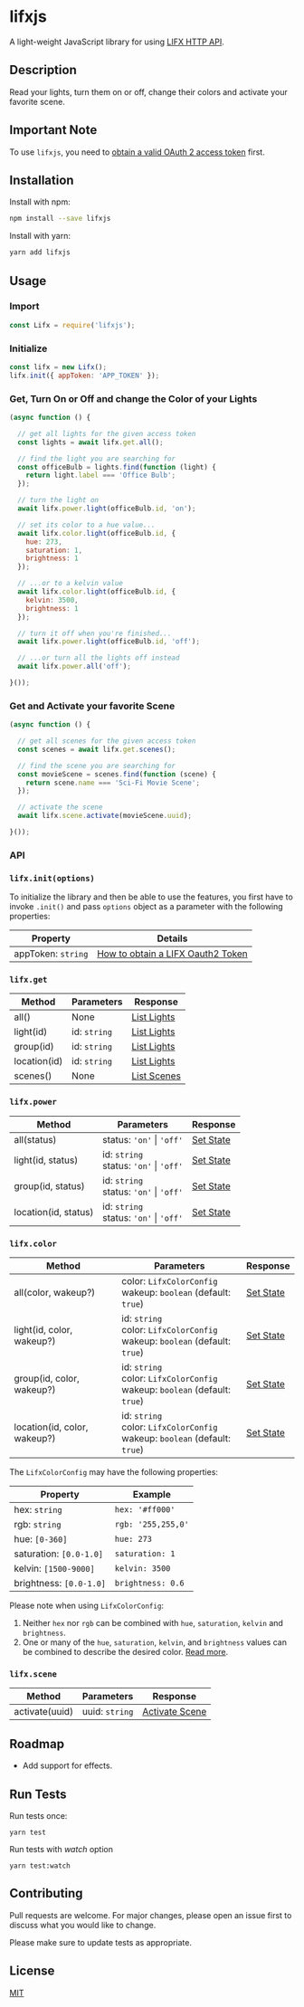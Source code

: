# lifxjs
A light-weight JavaScript library for using [LIFX HTTP API](https://api.developer.lifx.com).

## Description

Read your lights, turn them on or off, change their colors and activate your favorite scene.

## Important Note

To use `lifxjs`, you need to [obtain a valid OAuth 2 access token](https://api.developer.lifx.com/docs/authentication) first.

## Installation

Install with npm:

```bash
npm install --save lifxjs
```

Install with yarn:

```bash
yarn add lifxjs
```

## Usage

### Import

```javascript
const Lifx = require('lifxjs');
```

### Initialize

```javascript
const lifx = new Lifx();
lifx.init({ appToken: 'APP_TOKEN' });
```

### Get, Turn On or Off and change the Color of your Lights

```javascript
(async function () {

  // get all lights for the given access token
  const lights = await lifx.get.all();

  // find the light you are searching for
  const officeBulb = lights.find(function (light) {
    return light.label === 'Office Bulb';
  });

  // turn the light on
  await lifx.power.light(officeBulb.id, 'on');

  // set its color to a hue value...
  await lifx.color.light(officeBulb.id, {
    hue: 273,
    saturation: 1,
    brightness: 1
  });

  // ...or to a kelvin value
  await lifx.color.light(officeBulb.id, {
    kelvin: 3500,
    brightness: 1
  });

  // turn it off when you're finished...
  await lifx.power.light(officeBulb.id, 'off');

  // ...or turn all the lights off instead
  await lifx.power.all('off');

}());
```

### Get and Activate your favorite Scene

```javascript
(async function () {

  // get all scenes for the given access token
  const scenes = await lifx.get.scenes();

  // find the scene you are searching for
  const movieScene = scenes.find(function (scene) {
    return scene.name === 'Sci-Fi Movie Scene';
  });

  // activate the scene
  await lifx.scene.activate(movieScene.uuid);

}());
```

### API

### `lifx.init(options)`

To initialize the library and then be able to use the features, you first have to invoke `.init()` and pass `options` object as a parameter with the following properties:

| Property           | Details                                                                                 |
| -----------------  | --------------------------------------------------------------------------------------- |
| appToken: `string` | [How to obtain a LIFX Oauth2 Token](https://api.developer.lifx.com/docs/authentication) |

### `lifx.get`

| Method        | Parameters   | Response                                                       |
| ------------- | ------------ | -------------------------------------------------------------- |
| all()         | None         | [List Lights](https://api.developer.lifx.com/docs/list-lights) |
| light(id)     | id: `string` | [List Lights](https://api.developer.lifx.com/docs/list-lights) |
| group(id)     | id: `string` | [List Lights](https://api.developer.lifx.com/docs/list-lights) |
| location(id)  | id: `string` | [List Lights](https://api.developer.lifx.com/docs/list-lights) |
| scenes()      | None         | [List Scenes](https://api.developer.lifx.com/docs/list-scenes) |

### `lifx.power`

| Method               | Parameters                                       | Response                                                   |
| -------------------- | ------------------------------------------------ | ---------------------------------------------------------- |
| all(status)          | status: `'on'` &#124; `'off'`                    | [Set State](https://api.developer.lifx.com/docs/set-state) |
| light(id, status)    | id: `string` <br/> status: `'on'` &#124; `'off'` | [Set State](https://api.developer.lifx.com/docs/set-state) |
| group(id, status)    | id: `string` <br/> status: `'on'` &#124; `'off'` | [Set State](https://api.developer.lifx.com/docs/set-state) |
| location(id, status) | id: `string` <br/> status: `'on'` &#124; `'off'` | [Set State](https://api.developer.lifx.com/docs/set-state) |

### `lifx.color`

| Method                       | Parameters                                                                             | Response                                                   |
| ---------------------------- | -------------------------------------------------------------------------------------- | ---------------------------------------------------------- |
| all(color, wakeup?)          | color: `LifxColorConfig` <br/> wakeup: `boolean` (default: `true`)                     | [Set State](https://api.developer.lifx.com/docs/set-state) |
| light(id, color, wakeup?)    | id: `string` <br /> color: `LifxColorConfig` <br/> wakeup: `boolean` (default: `true`) | [Set State](https://api.developer.lifx.com/docs/set-state) |
| group(id, color, wakeup?)    | id: `string` <br /> color: `LifxColorConfig` <br/> wakeup: `boolean` (default: `true`) | [Set State](https://api.developer.lifx.com/docs/set-state) |
| location(id, color, wakeup?) | id: `string` <br /> color: `LifxColorConfig` <br/> wakeup: `boolean` (default: `true`) | [Set State](https://api.developer.lifx.com/docs/set-state) |

The `LifxColorConfig` may have the following properties:

| Property                | Example            |
| ----------------------- | ------------------ |
| hex: `string`           | `hex: '#ff000'`    |
| rgb: `string`           | `rgb: '255,255,0'` |
| hue: `[0-360]`          | `hue: 273`         |
| saturation: `[0.0-1.0]` | `saturation: 1`    |
| kelvin: `[1500-9000]`   | `kelvin: 3500`     |
| brightness: `[0.0-1.0]` | `brightness: 0.6`  |

Please note when using `LifxColorConfig`:

1. Neither `hex` nor `rgb` can be combined with `hue`, `saturation`, `kelvin` and `brightness`.
2. One or many of the `hue`, `saturation`, `kelvin`, and `brightness` values can be combined to describe the desired color. [Read more](https://api.developer.lifx.com/v1/docs/colors).

### `lifx.scene`

| Method         | Parameters     | Response                                                             |
| -------------- | -------------- | -------------------------------------------------------------------- |
| activate(uuid) | uuid: `string` | [Activate Scene](https://api.developer.lifx.com/docs/activate-scene) |

## Roadmap

- Add support for effects.

## Run Tests

Run tests once:

```
yarn test
```

Run tests with *watch* option

```
yarn test:watch
```

## Contributing
Pull requests are welcome. For major changes, please open an issue first to discuss what you would like to change.

Please make sure to update tests as appropriate.

## License
[MIT](https://choosealicense.com/licenses/mit/)

